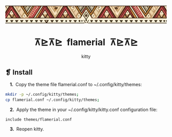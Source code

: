 <p align="center">
	<img src="../../banner.webp" alt="" />
</p>
<h1 align="center">⊼⊵⊼⊵&ensp;flamerial&ensp;⊼⊵⊼⊵</h1>
<p align="center">kitty</p>

## ❡ Install

&emsp;**1.**&ensp;Copy the theme file flamerial.conf to ~/.config/kitty/themes:

```sh
mkdir -p ~/.config/kitty/themes;
cp flamerial.conf ~/.config/kitty/themes;
```

&emsp;**2.**&ensp;Apply the theme in your ~/.config/kitty/kitty.conf configuration file:

```
include themes/flamerial.conf
```

&emsp;**3.**&ensp;Reopen kitty.
